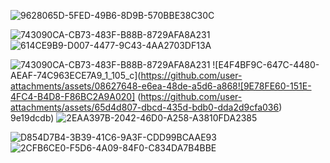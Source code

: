 
![9628065D-5FED-49B6-8D9B-570BBE38C30C](https://github.com/user-attachments/assets/bb620867-81c9-4f70-acd0-835e8326edf3)

![743090CA-CB73-483F-B88B-8729AFA8A231](https://github.com/user-attachments/assets/10ddcd4b-865a-4f34-8346-5294332b20b6)
![614CE9B9-D007-4477-9C43-4AA2703DF13A](https://github.com/user-attachments/assets/9a266ce0-787c-4204-94c2-82c9f4e8ddc7)

![743090CA-CB73-483F-B88B-8729AFA8A231](https://github.com/user-attachments/assets/ca0335e0-3053-451c-b74f-b73af9ff22c0)
![E4F4BF9C-647C-4480-AEAF-74C963ECE7A9_1_105_c](https://github.com/user-attachments/assets/08627648-e6ea-48de-a5d6-a868![9E78FE60-151E-4FC4-B4D8-F86BC2A9A020]
(https://github.com/user-attachments/assets/65d4d807-dbcd-435d-bdb0-dda2d9cfa036)
9e19dcdb)
![2EAA397B-2042-46D0-A258-A3810FDA2385](https://github.com/user-attachments/assets/9f15ad6c-5ae5-47d6-9fc2-ac829c70fa65)

![D854D7B4-3B39-41C6-9A3F-CDD99BCAAE93](https://github.com/user-attachments/assets/997b4f9d-32d9-4884-a62b-28212a08aec6)
![2CFB6CE0-F5D6-4A09-84F0-C834DA7B4BBE](https://github.com/user-attachments/assets/4faca90f-8471-4552-9a39-5f892eb70a0d)
